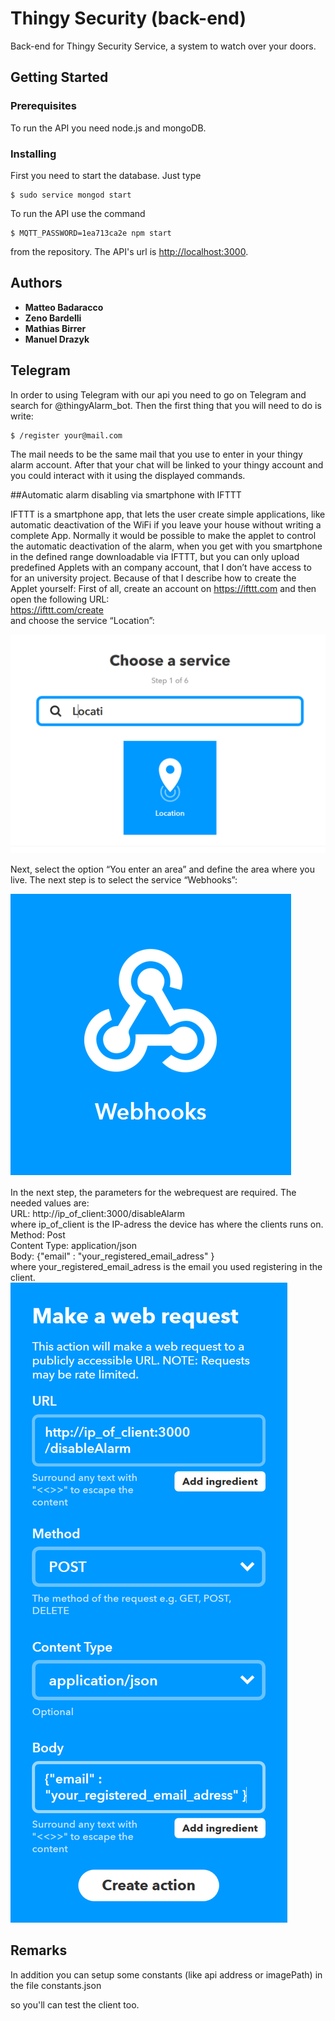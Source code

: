 # Thingy Security (back-end)

Back-end for Thingy Security Service, a system to watch over your doors.

## Getting Started

### Prerequisites

To run the API you need node.js and mongoDB.

### Installing

First you need to start the database. Just type

```
$ sudo service mongod start
```

To run the API use the command

```
$ MQTT_PASSWORD=1ea713ca2e npm start
```

from the repository. The API's url is [http://localhost:3000](http://localhost:3000).

## Authors

* **Matteo Badaracco**
* **Zeno Bardelli**
* **Mathias Birrer**
* **Manuel Drazyk**

## Telegram
In order to using Telegram with our api you need to go on Telegram and search for @thingyAlarm_bot.
Then the first thing that you will need to do is write:

```
$ /register your@mail.com
```
The mail needs to be the same mail that you use to enter in your thingy alarm account.
After that your chat will be linked to your thingy account and you could interact with it using the displayed commands.

##Automatic alarm disabling via smartphone with IFTTT


IFTTT is a smartphone app, that lets the user create simple applications, like automatic deactivation of the WiFi if you leave your house without writing a complete App. Normally it would be possible to make the applet to control the automatic deactivation of the alarm, when you get with you smartphone in the defined range downloadable via IFTTT, but you can only upload predefined Applets with an company account, that I don’t have access to for an university project. Because of that I describe how to create the Applet yourself:
First of all, create an account on https://ifttt.com and then open the following URL: <br>
https://ifttt.com/create <br>
and choose the service “Location”:  <br>

![Location](https://github.com/ASEGreenTeam/thingy-api-green/blob/master/pictures_readme/Location.PNG)  <br>

Next, select the option “You enter an area” and define the area where you live.
The next step is to select the service “Webhooks”:  <br>

 ![Webhooks](https://github.com/ASEGreenTeam/thingy-api-green/blob/master/pictures_readme/Webhooks.PNG) <br>





In the next step, the parameters for the webrequest are required. The needed values are: <br>
URL:	http://ip_of_client:3000/disableAlarm  <br>
where ip_of_client is the IP-adress the device has where the clients runs on.   <br>
Method: 	Post  <br>
Content Type: 	application/json  <br>
Body:	{"email" : "your_registered_email_adress" }  <br>
where your_registered_email_adress is the email you used registering in the client. <br>
 ![Webrequest](https://github.com/ASEGreenTeam/thingy-api-green/blob/master/pictures_readme/webrequest.PNG) <br>


 

## Remarks


In addition you can setup some constants (like api address or imagePath) in the file constants.json


so you'll can test the client too.



